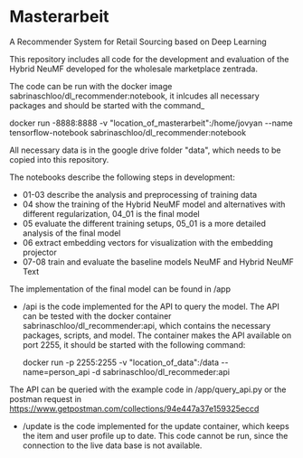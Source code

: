# Masterarbeit
A Recommender System for Retail Sourcing based on Deep Learning

This repository includes all code for the development and evaluation of the Hybrid NeuMF developed for the wholesale marketplace zentrada.

The code can be run with the docker image sabrinaschloo/dl_recommender:notebook, it inlcudes all necessary packages and should be started with the command_

  docker run -8888:8888 -v "location_of_masterarbeit":/home/jovyan --name tensorflow-notebook sabrinaschloo/dl_recommender:notebook

All necessary data is in the google drive folder "data", which needs to be copied into this repository.

The notebooks describe the following steps in development:
- 01-03 describe the analysis and preprocessing of training data 
- 04 show the training of the Hybrid NeuMF model and alternatives with different regularization, 04_01 is the final model
- 05 evaluate the different training setups, 05_01 is a more detailed analysis of the final model
- 06 extract embedding vectors for visualization with the embedding projector
- 07-08 train and evaluate the baseline models NeuMF and Hybrid NeuMF Text

The implementation of the final model can be found in /app
- /api is the code implemented for the API to query the model. The API can be tested with the docker container sabrinaschloo/dl_recommender:api, which contains the necessary packages, scripts, and model. The container makes the API available on port 2255, it should be started with the following command:
  
  docker run -p 2255:2255 -v "location_of_data":/data --name=person_api -d sabrinaschloo/dl_recommeder:api
  
The API can be queried with the example code in /app/query_api.py or the postman request in  https://www.getpostman.com/collections/94e447a37e159325eccd
 
- /update is the code implemented for the update container, which keeps the item and user profile up to date. This code cannot be run, since the connection to the live data base is not available. 
